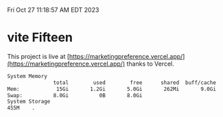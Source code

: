 Fri Oct 27 11:18:57 AM EDT 2023

# vite Fifteen


This project is live at [https://marketingpreference.vercel.app/](https://marketingpreference.vercel.app/) thanks to Vercel.

```bash
System Memory
               total        used        free      shared  buff/cache   available
Mem:            15Gi       1.2Gi       5.0Gi       262Mi       9.0Gi        13Gi
Swap:          8.0Gi          0B       8.0Gi
System Storage
455M	.
```
```bash
